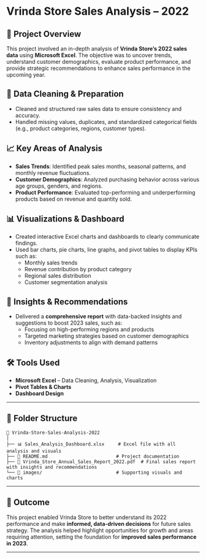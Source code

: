 
# Vrinda Store Sales Analysis – 2022

## 📌 Project Overview

This project involved an in-depth analysis of **Vrinda Store’s 2022 sales data** using **Microsoft Excel**. The objective was to uncover trends, understand customer demographics, evaluate product performance, and provide strategic recommendations to enhance sales performance in the upcoming year.

## 🧹 Data Cleaning & Preparation

- Cleaned and structured raw sales data to ensure consistency and accuracy.
- Handled missing values, duplicates, and standardized categorical fields (e.g., product categories, regions, customer types).

## 📈 Key Areas of Analysis

- **Sales Trends**: Identified peak sales months, seasonal patterns, and monthly revenue fluctuations.
- **Customer Demographics**: Analyzed purchasing behavior across various age groups, genders, and regions.
- **Product Performance**: Evaluated top-performing and underperforming products based on revenue and quantity sold.

## 📊 Visualizations & Dashboard

- Created interactive Excel charts and dashboards to clearly communicate findings.
- Used bar charts, pie charts, line graphs, and pivot tables to display KPIs such as:
  - Monthly sales trends  
  - Revenue contribution by product category  
  - Regional sales distribution  
  - Customer segmentation analysis  

## 📌 Insights & Recommendations

- Delivered a **comprehensive report** with data-backed insights and suggestions to boost 2023 sales, such as:
  - Focusing on high-performing regions and products
  - Targeted marketing strategies based on customer demographics
  - Inventory adjustments to align with demand patterns

## 🛠️ Tools Used

- **Microsoft Excel** – Data Cleaning, Analysis, Visualization
- **Pivot Tables & Charts**
- **Dashboard Design**

---

## 📁 Folder Structure

```
📂 Vrinda-Store-Sales-Analysis-2022
│
├── 📊 Sales_Analysis_Dashboard.xlsx     # Excel file with all analysis and visuals
├── 📄 README.md                         # Project documentation
├── 📄 Vrinda_Store_Annual_Sales_Report_2022.pdf  # Final sales report with insights and recommendations
└── 📁 images/                           # Supporting visuals and charts
```

---

## 🚀 Outcome

This project enabled Vrinda Store to better understand its 2022 performance and make **informed, data-driven decisions** for future sales strategy. The analysis helped highlight opportunities for growth and areas requiring attention, setting the foundation for **improved sales performance in 2023**.

---
